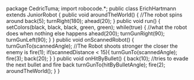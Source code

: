package CedricTuma;
import robocode.*;
public class ErichHartmann extends JuniorRobot
{
    public void aroundTheWorld() {		//The robot spins around
            back(5);
            turnRight(180);
            ahead(20);
        }
    public void run() {
        setColors(black, black, black, green, green);
        while(true) {                    //what the robot does when nothing else happens
            ahead(200);
			turnGunRight(90);
			turnGunLeft(90);
        } 
    }
    public void onScannedRobot() {
        turnGunTo(scannedAngle);        //The Robot shoots stronger the closer the enemy is
        fire(1);
        if(scannedDistance < 15){
        turnGunTo(scannedAngle);
        fire(3);
        back(20);
            }
    }
    public void onHitByBullet() {
        back(10);                        //tries to evade the next bullet and fire back
        turnGunTo(hitByBulletAngle);
        fire(2);
        aroundTheWorld();
    }
}
